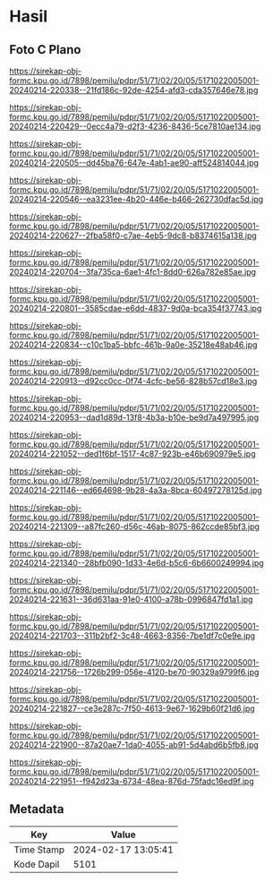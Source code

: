 # Hasil

## Foto C Plano

https://sirekap-obj-formc.kpu.go.id/7898/pemilu/pdpr/51/71/02/20/05/5171022005001-20240214-220338--21fd186c-92de-4254-afd3-cda357646e78.jpg

https://sirekap-obj-formc.kpu.go.id/7898/pemilu/pdpr/51/71/02/20/05/5171022005001-20240214-220429--0ecc4a79-d2f3-4236-8436-5ce7810ae134.jpg

https://sirekap-obj-formc.kpu.go.id/7898/pemilu/pdpr/51/71/02/20/05/5171022005001-20240214-220505--dd45ba76-647e-4ab1-ae90-aff524814044.jpg

https://sirekap-obj-formc.kpu.go.id/7898/pemilu/pdpr/51/71/02/20/05/5171022005001-20240214-220546--ea3231ee-4b20-446e-b466-262730dfac5d.jpg

https://sirekap-obj-formc.kpu.go.id/7898/pemilu/pdpr/51/71/02/20/05/5171022005001-20240214-220627--2fba58f0-c7ae-4eb5-9dc8-b8374615a138.jpg

https://sirekap-obj-formc.kpu.go.id/7898/pemilu/pdpr/51/71/02/20/05/5171022005001-20240214-220704--3fa735ca-6ae1-4fc1-8dd0-626a782e85ae.jpg

https://sirekap-obj-formc.kpu.go.id/7898/pemilu/pdpr/51/71/02/20/05/5171022005001-20240214-220801--3585cdae-e6dd-4837-9d0a-bca354f37743.jpg

https://sirekap-obj-formc.kpu.go.id/7898/pemilu/pdpr/51/71/02/20/05/5171022005001-20240214-220834--c10c1ba5-bbfc-461b-9a0e-35218e48ab46.jpg

https://sirekap-obj-formc.kpu.go.id/7898/pemilu/pdpr/51/71/02/20/05/5171022005001-20240214-220913--d92cc0cc-0f74-4cfc-be56-828b57cd18e3.jpg

https://sirekap-obj-formc.kpu.go.id/7898/pemilu/pdpr/51/71/02/20/05/5171022005001-20240214-220953--dad1d89d-13f8-4b3a-b10e-be9d7a497995.jpg

https://sirekap-obj-formc.kpu.go.id/7898/pemilu/pdpr/51/71/02/20/05/5171022005001-20240214-221052--ded1f6bf-1517-4c87-923b-e46b690979e5.jpg

https://sirekap-obj-formc.kpu.go.id/7898/pemilu/pdpr/51/71/02/20/05/5171022005001-20240214-221146--ed664698-9b28-4a3a-8bca-60497278125d.jpg

https://sirekap-obj-formc.kpu.go.id/7898/pemilu/pdpr/51/71/02/20/05/5171022005001-20240214-221309--a87fc260-d56c-46ab-8075-862ccde85bf3.jpg

https://sirekap-obj-formc.kpu.go.id/7898/pemilu/pdpr/51/71/02/20/05/5171022005001-20240214-221340--28bfb090-1d33-4e6d-b5c6-6b6600249994.jpg

https://sirekap-obj-formc.kpu.go.id/7898/pemilu/pdpr/51/71/02/20/05/5171022005001-20240214-221631--36d631aa-91e0-4100-a78b-0996847fd1a1.jpg

https://sirekap-obj-formc.kpu.go.id/7898/pemilu/pdpr/51/71/02/20/05/5171022005001-20240214-221703--311b2bf2-3c48-4663-8356-7be1df7c0e9e.jpg

https://sirekap-obj-formc.kpu.go.id/7898/pemilu/pdpr/51/71/02/20/05/5171022005001-20240214-221756--1726b299-056e-4120-be70-90329a9799f6.jpg

https://sirekap-obj-formc.kpu.go.id/7898/pemilu/pdpr/51/71/02/20/05/5171022005001-20240214-221827--ce3e287c-7f50-4613-9e67-1629b60f21d6.jpg

https://sirekap-obj-formc.kpu.go.id/7898/pemilu/pdpr/51/71/02/20/05/5171022005001-20240214-221900--87a20ae7-1da0-4055-ab91-5d4abd6b5fb8.jpg

https://sirekap-obj-formc.kpu.go.id/7898/pemilu/pdpr/51/71/02/20/05/5171022005001-20240214-221951--f942d23a-6734-48ea-876d-75fadc16ed9f.jpg


## Metadata

| Key        | Value               |
| ---------- | ------------------- |
| Time Stamp | 2024-02-17 13:05:41 |
| Kode Dapil | 5101                |



